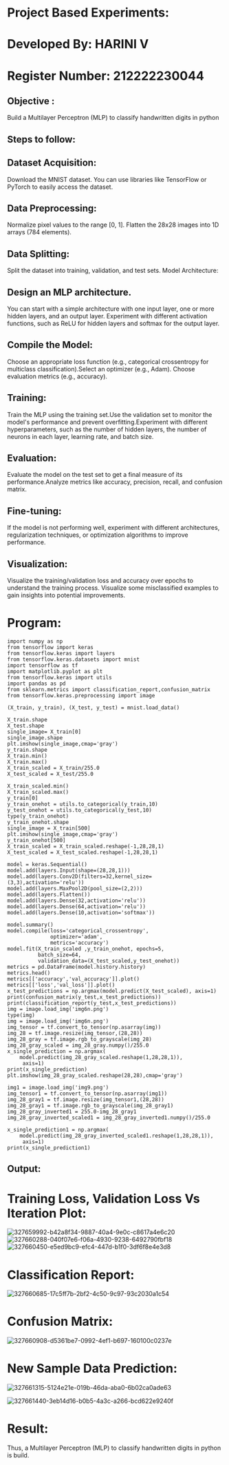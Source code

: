 # Project Based Experiments:
# Developed By: HARINI V
# Register Number: 212222230044
## Objective :
 Build a Multilayer Perceptron (MLP) to classify handwritten digits in python
## Steps to follow:
## Dataset Acquisition:
Download the MNIST dataset. You can use libraries like TensorFlow or PyTorch to easily access the dataset.
## Data Preprocessing:
Normalize pixel values to the range [0, 1].
Flatten the 28x28 images into 1D arrays (784 elements).
## Data Splitting:

Split the dataset into training, validation, and test sets.
Model Architecture:
## Design an MLP architecture. 
You can start with a simple architecture with one input layer, one or more hidden layers, and an output layer.
Experiment with different activation functions, such as ReLU for hidden layers and softmax for the output layer.
## Compile the Model:
Choose an appropriate loss function (e.g., categorical crossentropy for multiclass classification).Select an optimizer (e.g., Adam).
Choose evaluation metrics (e.g., accuracy).
## Training:
Train the MLP using the training set.Use the validation set to monitor the model's performance and prevent overfitting.Experiment with different hyperparameters, such as the number of hidden layers, the number of neurons in each layer, learning rate, and batch size.
## Evaluation:

Evaluate the model on the test set to get a final measure of its performance.Analyze metrics like accuracy, precision, recall, and confusion matrix.
## Fine-tuning:
If the model is not performing well, experiment with different architectures, regularization techniques, or optimization algorithms to improve performance.
## Visualization:
Visualize the training/validation loss and accuracy over epochs to understand the training process. Visualize some misclassified examples to gain insights into potential improvements.

# Program:
```PY
import numpy as np
from tensorflow import keras
from tensorflow.keras import layers
from tensorflow.keras.datasets import mnist
import tensorflow as tf
import matplotlib.pyplot as plt
from tensorflow.keras import utils
import pandas as pd
from sklearn.metrics import classification_report,confusion_matrix
from tensorflow.keras.preprocessing import image

(X_train, y_train), (X_test, y_test) = mnist.load_data()

X_train.shape
X_test.shape
single_image= X_train[0]
single_image.shape
plt.imshow(single_image,cmap='gray')
y_train.shape
X_train.min()
X_train.max()
X_train_scaled = X_train/255.0
X_test_scaled = X_test/255.0

X_train_scaled.min()
X_train_scaled.max()
y_train[0]
y_train_onehot = utils.to_categorical(y_train,10)
y_test_onehot = utils.to_categorical(y_test,10)
type(y_train_onehot)
y_train_onehot.shape
single_image = X_train[500]
plt.imshow(single_image,cmap='gray')
y_train_onehot[500]
X_train_scaled = X_train_scaled.reshape(-1,28,28,1)
X_test_scaled = X_test_scaled.reshape(-1,28,28,1)

model = keras.Sequential()
model.add(layers.Input(shape=(28,28,1)))
model.add(layers.Conv2D(filters=32,kernel_size=(3,3),activation='relu'))
model.add(layers.MaxPool2D(pool_size=(2,2)))
model.add(layers.Flatten())
model.add(layers.Dense(32,activation='relu'))
model.add(layers.Dense(64,activation='relu'))
model.add(layers.Dense(10,activation='softmax'))

model.summary()
model.compile(loss='categorical_crossentropy',
              optimizer='adam',
              metrics='accuracy')
model.fit(X_train_scaled ,y_train_onehot, epochs=5,
          batch_size=64,
          validation_data=(X_test_scaled,y_test_onehot))
metrics = pd.DataFrame(model.history.history)
metrics.head()
metrics[['accuracy','val_accuracy']].plot()
metrics[['loss','val_loss']].plot()
x_test_predictions = np.argmax(model.predict(X_test_scaled), axis=1)
print(confusion_matrix(y_test,x_test_predictions))
print(classification_report(y_test,x_test_predictions))
img = image.load_img('img6n.png')
type(img)
img = image.load_img('img6n.png')
img_tensor = tf.convert_to_tensor(np.asarray(img))
img_28 = tf.image.resize(img_tensor,(28,28))
img_28_gray = tf.image.rgb_to_grayscale(img_28)
img_28_gray_scaled = img_28_gray.numpy()/255.0
x_single_prediction = np.argmax(
    model.predict(img_28_gray_scaled.reshape(1,28,28,1)),
     axis=1)
print(x_single_prediction)
plt.imshow(img_28_gray_scaled.reshape(28,28),cmap='gray')

img1 = image.load_img('img9.png')
img_tensor1 = tf.convert_to_tensor(np.asarray(img1))
img_28_gray1 = tf.image.resize(img_tensor1,(28,28))
img_28_gray1 = tf.image.rgb_to_grayscale(img_28_gray1)
img_28_gray_inverted1 = 255.0-img_28_gray1
img_28_gray_inverted_scaled1 = img_28_gray_inverted1.numpy()/255.0

x_single_prediction1 = np.argmax(
    model.predict(img_28_gray_inverted_scaled1.reshape(1,28,28,1)),
     axis=1)
print(x_single_prediction1)
```
## Output:
# Training Loss, Validation Loss Vs Iteration Plot:
![327659992-b42a8f34-9887-40a4-9e0c-c8617a4e6c20](https://github.com/harini1006/NN-Project-Based-Experiment/assets/113497405/537c825d-7c4f-4565-bdc3-3afb1bfa182a)
![327660288-040f07e6-f06a-4930-9238-6492790fbf18](https://github.com/harini1006/NN-Project-Based-Experiment/assets/113497405/6093ea68-4fdc-4d01-b877-d05fef0bdfd4)
![327660450-e5ed9bc9-efc4-447d-b1f0-3df6f8e4e3d8](https://github.com/harini1006/NN-Project-Based-Experiment/assets/113497405/169d4820-7704-48a3-bf86-ac52bcaa8ea4)


# Classification Report:
![327660685-17c5ff7b-2bf2-4c50-9c97-93c2030a1c54](https://github.com/harini1006/NN-Project-Based-Experiment/assets/113497405/e52f438c-c5c0-4924-bcc3-5da5222d82b4)

# Confusion Matrix:
![327660908-d5361be7-0992-4ef1-b697-160100c0237e](https://github.com/harini1006/NN-Project-Based-Experiment/assets/113497405/a26d290d-3eb1-450e-a0ff-14b441d5f0ea)

# New Sample Data Prediction:

![327661315-5124e21e-019b-46da-aba0-6b02ca0ade63](https://github.com/harini1006/NN-Project-Based-Experiment/assets/113497405/12bae146-384b-4a28-949c-fc75266ac23f)

![327661440-3eb14d16-b0b5-4a3c-a266-bcd622e9240f](https://github.com/harini1006/NN-Project-Based-Experiment/assets/113497405/3a4e8be3-2524-4728-9d9e-f39a0105f061)


# Result:
Thus, a Multilayer Perceptron (MLP) to classify handwritten digits in python is build.







